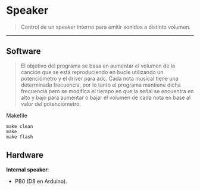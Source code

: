 
# Speaker
> Control de un speaker interno para emitir sonidos a distinto volumen.

***

## Software
> El objetivo del programa se basa en aumentar el volumen de la canción que se está reproduciendo en bucle utilizando un potenciómetro y el driver para adc. Cada nota musical tiene una determinada frecuencia, por lo tanto el programa mantiene dicha frecuencia pero se modifica el tiempo en que la señal se encuentra en alto y bajo para aumentar o bajar el volumen de cada nota en base al valor del potenciómetro.

Makefile
```
make clean
make
make flash
```

## Hardware
**Internal speaker**:
- PB0 (D8 en Arduino).

